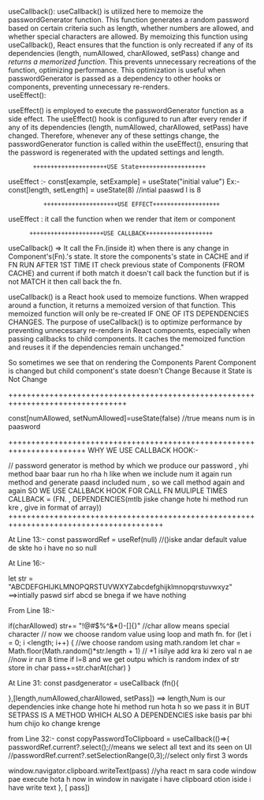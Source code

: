 useCallback():
useCallback() is utilized here to memoize the passwordGenerator function. This function generates a random password based on certain criteria such as length, whether numbers are allowed, and whether special characters are allowed. By memoizing this function using useCallback(), React ensures that the function is only recreated if any of its dependencies (length, numAllowed, charAllowed, setPass) change and *returns a memorized function*. 
This prevents unnecessary recreations of the function, optimizing performance.
This optimization is useful when passwordGenerator is passed as a dependency to other hooks or components, preventing unnecessary re-renders.         
useEffect():

useEffect() is employed to execute the passwordGenerator function as a side effect. The useEffect() hook is configured to run after every render if any of its dependencies (length, numAllowed, charAllowed, setPass) have changed. Therefore, whenever any of these settings change, the passwordGenerator function is called within the useEffect(), ensuring that the password is regenerated with the updated settings and length.        
                
           +++++++++++++++++++++USE State+++++++++++++++++++ 
useEffect :- const[example, setExample] = useState("initial value")
Ex:-  const[length, setLength]  = useState(8) //intial paaswd l is 8

              +++++++++++++++++++++USE EFFECT+++++++++++++++++++ 
useEffect : it call the function when we render that item or component

          +++++++++++++++++++++USE CALLBACK+++++++++++++++++++ 
useCallback() => It call the Fn.(inside it) when there is any change in Component's(Fn).'s state. It store the components's state in CACHE and if FN RUN AFTER 1ST TIME IT check previous state of Components (FROM CACHE) and current if both match it doesn't call back the function but if is not MATCH it then call back the fn.

useCallback() is a React hook used to memoize functions. When wrapped around a function, it returns a memoized version of that function. This memoized function will only be re-created IF ONE OF ITS DEPENDENCIES CHANGES. The purpose of useCallback() is to optimize performance by preventing unnecessary re-renders in React components, especially when passing callbacks to child components. It caches the memoized function and reuses it if the dependencies remain unchanged."

So sometimes we see that on rendering the Components Parent Component is changed but child component's state doesn't Change Because it State is Not Change


++++++++++++++++++++++++++++++++++++++++++++++++++++++++++++++++++++++++++++++++

 const[numAllowed, setNumAllowed]=useState(false) //true means num is in paasword

+++++++++++++++++++++++++++++++++++++++++++++++++++++++++++++++++++++++
WHY WE USE CALLBACK HOOK:-

// password generator is method by  which we produce our password , yhi method baar baar run ho rha h like when we include num it again run method and generate paasd included num , so we call method again and again SO WE USE CALLBACK HOOK FOR CALL FN MULIPLE TIMES     CALLBACK = (FN. , DEPENDENCIES(mtlb jiske change hote hi method run kre , give in format of array))
++++++++++++++++++++++++++++++++++++++++++++++++++++++++++++++++++++++++++++++++++++++++

At Line 13:-
const passwordRef = useRef(null) //()iske andar default value de skte ho i have no so null

At Line 16:-

let str = "ABCDEFGHIJKLMNOPQRSTUVWXYZabcdefghijklmnopqrstuvwxyz"   ==>intially paswd sirf abcd se bnega if we have nothing 

From Line 18:-

if(charAllowed) str+= "!@#$%^&*()-[]{}" //char allow means special character
// now we choose random value using loop and math fn.
for (let i = 0; i <length; i++) {
  //we choose random using math.random
  let char = Math.floor(Math.random()*str.length + 1) // +1 isilye add kra ki zero val n ae
  //now ir run 8 time if l=8 and we get outpu which is random index of str store in char
  pass+=str.charAt(char)
}


At Line 31:
const pasdgenerator = useCallback (fn(){

},[length,numAllowed,charAllowed, setPass]) ==> 
length,Num is our dependencies inke change hote hi method run hota h so we pass it in   BUT SETPASS IS A METHOD WHICH ALSO A DEPENDENCIES iske basis par bhi hum chijo ko change krenge


from Line 32:-
const copyPasswordToClipboard = useCallback(()=>{
passwordRef.current?.select();//means we select all text and its seen on UI
//passwordRef.current?.setSelectionRange(0,3);//select only first 3 words

 window.navigator.clipboard.writeText(pass)
 //yha react m sara code window pae execute hota h now in window in navigate i have clipboard otion iside i have write text 
}, [ pass])




